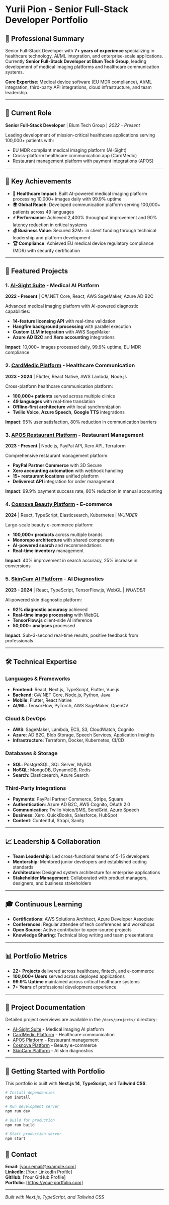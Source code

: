 # Yurii Pion - Senior Full-Stack Developer Portfolio

## 👋 Professional Summary

Senior Full-Stack Developer with **7+ years of experience** specializing in healthcare technology, AI/ML integration, and enterprise-scale applications. Currently **Senior Full-Stack Developer at Blum Tech Group**, leading development of medical imaging platforms and healthcare communication systems.

**Core Expertise**: Medical device software (EU MDR compliance), AI/ML integration, third-party API integrations, cloud infrastructure, and team leadership.

---

## 🎯 Current Role

**Senior Full-Stack Developer** | Blum Tech Group | *2022 - Present*

Leading development of mission-critical healthcare applications serving 100,000+ patients with:
- EU MDR compliant medical imaging platform (AI-Sight)
- Cross-platform healthcare communication app (CardMedic) 
- Restaurant management platform with payment integrations (APOS)

---

## 🚀 Key Achievements

- **🏥 Healthcare Impact**: Built AI-powered medical imaging platform processing 10,000+ images daily with 99.9% uptime
- **🌍 Global Reach**: Developed communication platform serving 100,000+ patients across 49 languages
- **⚡ Performance**: Achieved 2,400% throughput improvement and 90% latency reduction in critical systems
- **💰 Business Value**: Secured $2M+ in client funding through technical leadership and platform development
- **🏆 Compliance**: Achieved EU medical device regulatory compliance (MDR) with security certification

---

## 💼 Featured Projects

### 1. [AI-Sight Suite](./docs/projects/ai-sight-suite.md) - Medical AI Platform
**2022 - Present** | C#/.NET Core, React, AWS SageMaker, Azure AD B2C

Advanced medical imaging platform with AI-powered diagnostic capabilities:
- **14-feature licensing API** with real-time validation
- **Hangfire background processing** with parallel execution
- **Custom LLM integration** with AWS SageMaker
- **Azure AD B2C** and **Xero accounting** integrations

**Impact**: 10,000+ images processed daily, 99.9% uptime, EU MDR compliance

### 2. [CardMedic Platform](./docs/projects/cardmedic-platform.md) - Healthcare Communication
**2023 - 2024** | Flutter, React Native, AWS Lambda, Node.js

Cross-platform healthcare communication platform:
- **100,000+ patients** served across multiple clinics
- **49 languages** with real-time translation
- **Offline-first architecture** with local synchronization
- **Twilio Voice**, **Azure Speech**, **Google TTS** integrations

**Impact**: 95% user satisfaction, 80% reduction in communication barriers

### 3. [APOS Restaurant Platform](./docs/projects/apos-platform.md) - Restaurant Management
**2023 - Present** | Node.js, PayPal API, Xero API, Terraform

Comprehensive restaurant management platform:
- **PayPal Partner Commerce** with 3D Secure
- **Xero accounting automation** with webhook handling
- **15+ restaurant locations** unified platform
- **Deliverect API** integration for order management

**Impact**: 99.9% payment success rate, 80% reduction in manual accounting

### 4. [Cosnova Beauty Platform](./docs/projects/cosnova-platform.md) - E-commerce
**2024** | React, TypeScript, Elasticsearch, Kubernetes | *WUNDER*

Large-scale beauty e-commerce platform:
- **100,000+ products** across multiple brands
- **Monorepo architecture** with shared components
- **AI-powered search** and recommendations
- **Real-time inventory** management

**Impact**: 40% improvement in search accuracy, 25% increase in conversions

### 5. [SkinCam AI Platform](./docs/projects/skincam-platform.md) - AI Diagnostics
**2023 - 2024** | React, TypeScript, TensorFlow.js, WebGL | *WUNDER*

AI-powered skin diagnostic platform:
- **92% diagnostic accuracy** achieved
- **Real-time image processing** with WebGL
- **TensorFlow.js** client-side AI inference
- **50,000+ analyses** processed

**Impact**: Sub-3-second real-time results, positive feedback from professionals

---

## 🛠️ Technical Expertise

### **Languages & Frameworks**
- **Frontend**: React, Next.js, TypeScript, Flutter, Vue.js
- **Backend**: C#/.NET Core, Node.js, Python, Java
- **Mobile**: Flutter, React Native
- **AI/ML**: TensorFlow, PyTorch, AWS SageMaker, OpenCV

### **Cloud & DevOps**
- **AWS**: SageMaker, Lambda, ECS, S3, CloudWatch, Cognito
- **Azure**: AD B2C, Blob Storage, Speech Services, Application Insights
- **Infrastructure**: Terraform, Docker, Kubernetes, CI/CD

### **Databases & Storage**
- **SQL**: PostgreSQL, SQL Server, MySQL
- **NoSQL**: MongoDB, DynamoDB, Redis
- **Search**: Elasticsearch, Azure Search

### **Third-Party Integrations**
- **Payments**: PayPal Partner Commerce, Stripe, Square
- **Authentication**: Azure AD B2C, AWS Cognito, OAuth 2.0
- **Communication**: Twilio Voice/SMS, SendGrid, Azure Speech
- **Business**: Xero, QuickBooks, Salesforce, HubSpot
- **Content**: Contentful, Strapi, Sanity

---

## 📈 Leadership & Collaboration

- **Team Leadership**: Led cross-functional teams of 5-15 developers
- **Mentorship**: Mentored junior developers and established coding standards
- **Architecture**: Designed system architecture for enterprise applications
- **Stakeholder Management**: Collaborated with product managers, designers, and business stakeholders

---

## 🎓 Continuous Learning

- **Certifications**: AWS Solutions Architect, Azure Developer Associate
- **Conferences**: Regular attendee of tech conferences and workshops
- **Open Source**: Active contributor to open-source projects
- **Knowledge Sharing**: Technical blog writing and team presentations

---

## 📊 Portfolio Metrics

- **22+ Projects** delivered across healthcare, fintech, and e-commerce
- **100,000+ Users** served across deployed applications
- **99.9% Uptime** maintained across critical healthcare systems
- **7+ Years** of professional development experience

---

## 📂 Project Documentation

Detailed project overviews are available in the `/docs/projects/` directory:

- [AI-Sight Suite](./docs/projects/ai-sight-suite.md) - Medical imaging AI platform
- [CardMedic Platform](./docs/projects/cardmedic-platform.md) - Healthcare communication
- [APOS Platform](./docs/projects/apos-platform.md) - Restaurant management
- [Cosnova Platform](./docs/projects/cosnova-platform.md) - Beauty e-commerce
- [SkinCam Platform](./docs/projects/skincam-platform.md) - AI skin diagnostics

---

## 🚀 Getting Started with Portfolio

This portfolio is built with **Next.js 14**, **TypeScript**, and **Tailwind CSS**.

```bash
# Install dependencies
npm install

# Run development server
npm run dev

# Build for production
npm run build

# Start production server
npm start
```

## 📧 Contact

**Email**: [your.email@example.com]  
**LinkedIn**: [Your LinkedIn Profile]  
**GitHub**: [Your GitHub Profile]  
**Portfolio**: [https://your-portfolio.com]

---

*Built with Next.js, TypeScript, and Tailwind CSS*
